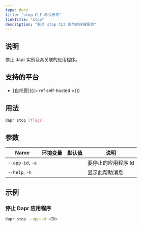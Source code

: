 ```yaml
---
type: docs
title: "stop CLI 命令参考"
linkTitle: "stop"
description: "有关 stop CLI 命令的详细信息"
---
```


## 说明

停止 dapr 实例及其关联的应用程序。

## 支持的平台

- [自托管]({{< ref self-hosted >}})

## 用法

```bash
dapr stop [flags]
```

## 参数

| Name             | 环境变量 | 默认值 | 说明          |
| ---------------- | ---- | --- | ----------- |
| `--app-id`, `-a` |      |     | 要停止的应用程序 Id |
| `--help`, `-h`   |      |     | 显示此帮助消息     |

## 示例

### 停止 Dapr 应用程序
```bash
dapr stop --app-id <ID>
```
